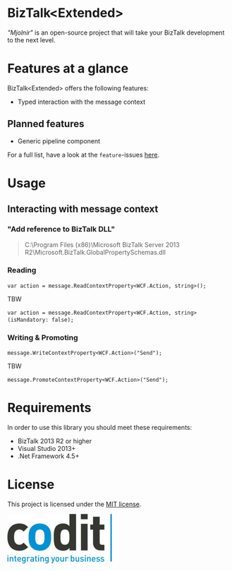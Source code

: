 BizTalk<Extended\>
======================
_"Mjolnir"_ is an open-source project that will take your BizTalk development to the next level.

# Features at a glance
BizTalk<Extended\> offers the following features:

- Typed interaction with the message context

## Planned features
- Generic pipeline component

For a full list, have a look at the `feature`-issues [here](labels/feature).

# Usage
## Interacting with message context
### "Add reference to BizTalk DLL"

> C:\Program Files (x86)\Microsoft BizTalk Server 2013 R2\Microsoft.BizTalk.GlobalPropertySchemas.dll

### Reading

	var action = message.ReadContextProperty<WCF.Action, string>();

TBW

	var action = message.ReadContextProperty<WCF.Action, string>(isMandatory: false);

### Writing & Promoting

	message.WriteContextProperty<WCF.Action>("Send");

TBW

	message.PromoteContextProperty<WCF.Action>("Send");

# Requirements
In order to use this library you should meet these requirements:

- BizTalk 2013 R2 or higher
- Visual Studio 2013+
- .Net Framework 4.5+

# License
This project is licensed under the [MIT license](license).


![Codit Logo](assets/codit_logo.png)